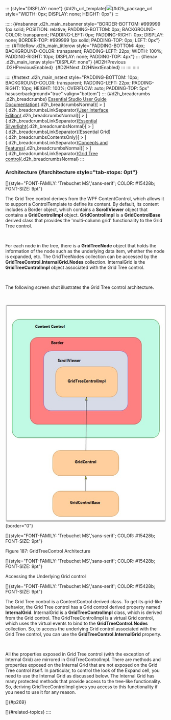 ::: {style="DISPLAY: none"}
[](ms-xhelp:///?Id=d2h_url_template){#d2h_url_template}![](!package_url!){#d2h_package_url style="WIDTH: 0px; DISPLAY: none; HEIGHT: 0px"}
:::

::::: {#nsbanner .d2h_main_nsbanner style="BORDER-BOTTOM: #999999 1px solid; POSITION: relative; PADDING-BOTTOM: 0px; BACKGROUND-COLOR: transparent; PADDING-LEFT: 0px; PADDING-RIGHT: 0px; DISPLAY: none; BORDER-TOP: #999999 1px solid; PADDING-TOP: 0px; LEFT: 0px"}
:::: {#TitleRow .d2h_main_titlerow style="PADDING-BOTTOM: 4px; BACKGROUND-COLOR: transparent; PADDING-LEFT: 22px; WIDTH: 100%; PADDING-RIGHT: 10px; DISPLAY: none; PADDING-TOP: 4px"}
::: {#ienav .d2h_main_ienav style="DISPLAY: none"}
[](ms-xhelp:///?Id=7a35cbd2-7c13-4922-9d18-aeecf6280496){#D2HPrevious .D2HPreviousEnabled}  [](ms-xhelp:///?Id=e7a25934-1ee3-49f5-8da4-9f822a65c79e){#D2HNext .D2HNextEnabled}
:::
::::
:::::

:::: {#nstext .d2h_main_nstext style="PADDING-BOTTOM: 10px; BACKGROUND-COLOR: transparent; PADDING-LEFT: 22px; PADDING-RIGHT: 10px; HEIGHT: 100%; OVERFLOW: auto; PADDING-TOP: 5px" hasuserbackground="true" valign="bottom"}
::: {#d2h_breadcrumbs .d2h_breadcrumbs}
[Essential Studio User Guide Documentation](ms-xhelp:///?Id=12457748-09e3-4d74-a240-8e049cedf030){.d2h_breadcrumbsNormal}[ \> ]{.d2h_breadcrumbsLinkSeparator}[User Interface Edition](ms-xhelp:///?Id=c29296b7-531c-413b-a0ec-488ca1f7f669){.d2h_breadcrumbsNormal}[ \> ]{.d2h_breadcrumbsLinkSeparator}[Essential Silverlight](ms-xhelp:///?Id=66221bd1-ba2e-43c2-94a7-618f50e01d24){.d2h_breadcrumbsNormal}[ \> ]{.d2h_breadcrumbsLinkSeparator}[Essential Grid]{.d2h_breadcrumbsContentsOnly}[ \> ]{.d2h_breadcrumbsLinkSeparator}[Concepts and Features](ms-xhelp:///?Id=8126789d-b192-4c3c-9e36-f0119f12b8b9){.d2h_breadcrumbsNormal}[ \> ]{.d2h_breadcrumbsLinkSeparator}[Grid Tree control](ms-xhelp:///?Id=7a35cbd2-7c13-4922-9d18-aeecf6280496){.d2h_breadcrumbsNormal}
:::

### Architecture {#architecture style="tab-stops: 0pt"}

[]{style="FONT-FAMILY: 'Trebuchet MS','sans-serif'; COLOR: #15428b; FONT-SIZE: 9pt"} 

The Grid Tree control derives from the WPF ContentControl, which allows it to support a ControlTemplate to define its content. By default, its content includes a Border object, which contains a **ScrollViewer** object that contains a **GridControlImpl** object. **GridControlImpl** is a **GridControlBase** derived class that provides the 'multi-column grid' functionality to the Grid Tree control.

 

For each node in the tree, there is a **GridTreeNode** object that holds the information of the node such as the underlying data item, whether the node is expanded, etc. The GridTreeNodes collection can be accessed by the **GridTreeControl.InternalGrid.Nodes** collection. InternalGrid is the **GridTreeControlImpl** object associated with the Grid Tree control.

 

The following screen shot illustrates the Grid Tree control architecture.

 

![](ImagesExt/image61_259.jpg){border="0"}

[]{style="FONT-FAMILY: 'Trebuchet MS','sans-serif'; COLOR: #15428b; FONT-SIZE: 9pt"} 

Figure 187: GridTreeControl Architecture

[]{style="FONT-FAMILY: 'Trebuchet MS','sans-serif'; COLOR: #15428b; FONT-SIZE: 9pt"} 

Accessing the Underlying Grid control

[]{style="FONT-FAMILY: 'Trebuchet MS','sans-serif'; COLOR: #15428b; FONT-SIZE: 9pt"} 

The Grid Tree control is a ContentControl derived class. To get its grid-like behavior, the Grid Tree control has a Grid control derived property named **InternalGrid**. InternalGrid is a **GridTreeControlImpl** class, which is derived from the Grid control. The GridTreeControlImpl is a virtual Grid control, which uses the virtual events to bind to the **GridTreeControl.Nodes** collection. So, to access the underlying Grid control associated with the Grid Tree control, you can use the **GridTreeControl.InternalGrid** property.

 

All the properties exposed in Grid Tree control (with the exception of Internal Grid) are mirrored in GridTreeControlImpl. There are methods and properties exposed on the Internal Grid that are not exposed on the Grid Tree control itself. In particular, to control the look of the Expand cell, you need to use the Internal Grid as discussed below. The Internal Grid has many protected methods that provide access to the tree-like functionality. So, deriving GridTreeControlImpl gives you access to this functionality if you need to use it for any reason.

[]{#p269} 

[]{#related-topics}
::::
